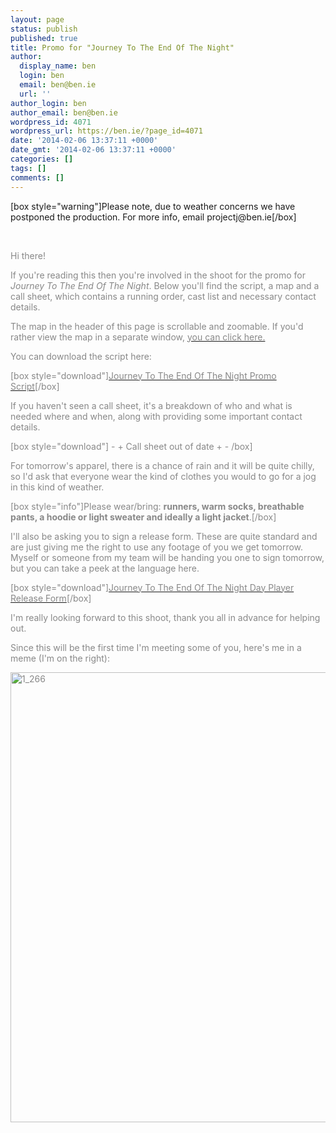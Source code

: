 ```yaml
---
layout: page
status: publish
published: true
title: Promo for "Journey To The End Of The Night"
author:
  display_name: ben
  login: ben
  email: ben@ben.ie
  url: ''
author_login: ben
author_email: ben@ben.ie
wordpress_id: 4071
wordpress_url: https://ben.ie/?page_id=4071
date: '2014-02-06 13:37:11 +0000'
date_gmt: '2014-02-06 13:37:11 +0000'
categories: []
tags: []
comments: []
---
```

<p>[box style="warning"]Please note, due to weather concerns we have postponed the production. For more info, email projectj@ben.ie[/box]</p>
<p>&nbsp;</p>
<p><span style="color: #888888;">Hi there!</span></p>
<p><span style="color: #888888;">If you're reading this then you're involved in the shoot for the promo for <i>Journey To The End Of The Night</i>. Below you'll find the script, a map and a call sheet, which contains a running order, cast list and necessary contact details.</span></p>
<p><span style="color: #888888;">The map in the header of this page is scrollable and zoomable. If you'd rather view the map in a separate window, <a href="https://www.google.com/maps/preview/@53.3438419,-6.2389797,19z" target="_blank"><span style="color: #888888;">you can click here.</span></a></span></p>
<p><span style="color: #888888;">You can download the script here:</span></p>
<p><span style="color: #888888;">[box style="download"]<a href="https://ben.ie/wp-content/uploads/2014/02/Journey-To-The-End-Of-The-Night-Promo-Script1.pdf"><span style="color: #888888;">Journey To The End Of The Night Promo Script</span></a>[/box]</span></p>
<p><span style="color: #888888;">If you haven't seen a call sheet, it's a breakdown of who and what is needed where and when, along with providing some important contact details.</span></p>
<p><span style="color: #888888;">[box style="download"] - + Call sheet out of date + - /box]</span></p>
<p><span style="color: #888888;">For tomorrow's apparel, there is a chance of rain and it will be quite chilly, so I'd ask that everyone wear the kind of clothes you would to go for a jog in this kind of weather.</span></p>
<p><span style="color: #888888;">[box style="info"]Please wear/bring: <strong>runners, warm socks, breathable pants, a hoodie or light sweater and ideally a light jacket</strong>.[/box]</span></p>
<p><span style="color: #888888;">I'll also be asking you to sign a release form. These are quite standard and are just giving me the right to use any footage of you we get tomorrow. Myself or someone from my team will be handing you one to sign tomorrow, but you can take a peek at the language here.</span></p>
<p><span style="color: #888888;">[box style="download"]<a href="https://ben.ie/wp-content/uploads/2014/02/Journey-To-The-End-Of-The-Night-Day-Player-Release-Form.pdf"><span style="color: #888888;">Journey To The End Of The Night Day Player Release Form</span></a>[/box]</span></p>
<p><span style="color: #888888;">I'm really looking forward to this shoot, thank you all in advance for helping out.</span></p>
<p><span style="color: #888888;">Since this will be the first time I'm meeting some of you, here's me in a meme (I'm on the right):</span></p>
<p><span style="color: #888888;"><img class="alignnone size-full wp-image-4078 aligncenter" alt="1_266" src="https://ben.ie/wp-content/uploads/2014/02/1_266.jpg" width="570" height="720" /></span></p>
